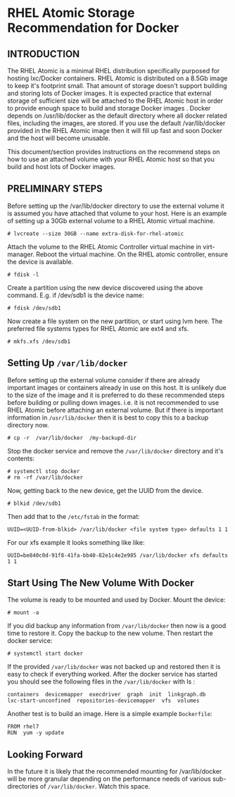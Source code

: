 # RHEL Atomic Storage Recommendation for Docker

## INTRODUCTION
 
The RHEL Atomic is a minimal RHEL distribution specifically purposed for hosting lxc/Docker containers.  RHEL Atomic is distributed on a 8.5Gb image to keep it's footprint small. That amount of storage doesn't support building and storing lots of Docker images.  It is expected practice that external storage of sufficient size will be attached to the RHEL Atomic host  in order to provide enough space to build and storage Docker images . Docker depends on /usr/lib/docker as the default directory where all docker related files, including the images, are stored. If you use the default /var/lib/docker provided in the RHEL Atomic image then it will fill up fast and soon Docker and the host will become unusable.
 
This document/section provides instructions on the recommend steps on how to use an attached volume with your RHEL Atomic host so that you build and host lots of Docker images.
 
## PRELIMINARY STEPS
 
Before setting up the /var/lib/docker directory to use the external volume it is assumed you have attached that volume to your host. Here is an example of setting up a 30Gb external volume to a RHEL Atomic virtual machine.
 
    # lvcreate --size 30GB --name extra-disk-for-rhel-atomic
 
Attach the volume to the RHEL Atomic Controller virtual machine in virt-manager. Reboot the virtual machine. On the RHEL atomic controller, ensure the device is available.
 
    # fdisk -l
 
Create a partition using the new device discovered using the above command. E.g. if /dev/sdb1 is the device name:
 
    # fdisk /dev/sdb1
 
Now create a file system on the new partition, or start using lvm here. The preferred file systems types for RHEL Atomic are ext4 and xfs.
 
    # mkfs.xfs /dev/sdb1
 
## Setting Up `/var/lib/docker`

Before setting up the external volume consider if there are already important images or containers already in use on this host.  It is unlikely due to the size of the image and it is preferred to do these recommended steps before building or pulling down images. i.e. it is not recommended to use RHEL Atomic before attaching an external volume. But if there is important information in `/usr/lib/docker` then it is best to copy this to a backup directory now.

    # cp -r  /var/lib/docker  /my-backupd-dir

Stop the docker service and remove the `/var/lib/docker` directory and it's contents:

    # systemctl stop docker
    # rm -rf /var/lib/docker

Now, getting back to the new device, get the UUID from the device.
 
    # blkid /dev/sdb1
 
Then add that to the `/etc/fstab` in the format:

    UUID=<UUID-from-blkid> /var/lib/docker <file system type> defaults 1 1
 
For our xfs example it looks something like like:
 
    UUID=be840c0d-91f8-41fa-bb40-82e1c4e2e985 /var/lib/docker xfs defaults 1 1
 

## Start Using The New Volume With Docker

The volume is ready to be mounted and used by Docker. Mount the device:

    # mount -a
 
If you did backup any information from `/var/lib/docker` then now is a good time to restore it. Copy the backup to the new volume. Then restart the docker service:
 
    # systemctl start docker

If the provided `/var/lib/docker` was not backed up and restored then it is easy to check if everything worked.  After the docker service has started you should see the following files in the `/var/lib/docker` with ls :

    containers  devicemapper  execdriver  graph  init  linkgraph.db  
    lxc-start-unconfined  repositories-devicemapper  vfs  volumes

Another test is to build an image. Here is a simple example `Dockerfile`:

    FROM rhel7
    RUN  yum -y update

 
## Looking Forward

In the future it is likely that the recommended mounting for /var/lib/docker will be more granular depending on the performance needs of various sub-directories of `/var/lib/docker`.  Watch this space.